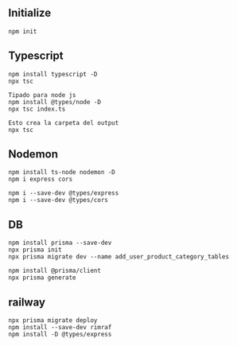 ## Initialize

```
npm init
```

## Typescript

```
npm install typescript -D
npx tsc

Tipado para node js
npm install @types/node -D
npx tsc index.ts

Esto crea la carpeta del output
npx tsc
```

## Nodemon

```
npm install ts-node nodemon -D
npm i express cors

npm i --save-dev @types/express
npm i --save-dev @types/cors
```

## DB

```
npm install prisma --save-dev
npx prisma init
npx prisma migrate dev --name add_user_product_category_tables

npm install @prisma/client
npx prisma generate
```

## railway

```
npx prisma migrate deploy
npm install --save-dev rimraf
npm install -D @types/express
```
